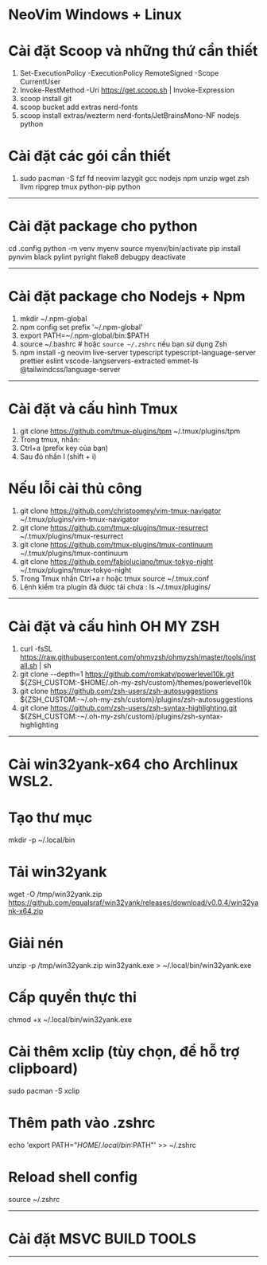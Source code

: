 # NeoVim Windows + Linux

# Cài đặt Scoop và những thứ cần thiết

1. Set-ExecutionPolicy -ExecutionPolicy RemoteSigned -Scope CurrentUser
2. Invoke-RestMethod -Uri https://get.scoop.sh | Invoke-Expression
3. scoop install git
4. scoop bucket add extras nerd-fonts
5. scoop install extras/wezterm nerd-fonts/JetBrainsMono-NF nodejs python  

# Cài đặt các gói cần thiết

1. sudo pacman -S fzf fd neovim lazygit gcc nodejs npm unzip wget zsh llvm
ripgrep tmux python-pip python

---

# Cài đặt package cho python

cd .config
python -m venv myenv
source myenv/bin/activate
pip install pynvim black pylint pyright flake8 debugpy
deactivate

---

# Cài đặt package cho Nodejs + Npm

1. mkdir ~/.npm-global
2. npm config set prefix '~/.npm-global'
3. export PATH=~/.npm-global/bin:$PATH
4. source ~/.bashrc # hoặc `source ~/.zshrc` nếu bạn sử dụng Zsh
5. npm install -g neovim live-server typescript typescript-language-server prettier eslint vscode-langservers-extracted emmet-ls @tailwindcss/language-server

---

# Cài đặt và cấu hình Tmux

1. git clone https://github.com/tmux-plugins/tpm ~/.tmux/plugins/tpm
2. Trong tmux, nhấn:
3. Ctrl+a (prefix key của bạn)
4. Sau đó nhấn I (shift + i)

# Nếu lỗi cài thủ công

1. git clone https://github.com/christoomey/vim-tmux-navigator ~/.tmux/plugins/vim-tmux-navigator
2. git clone https://github.com/tmux-plugins/tmux-resurrect ~/.tmux/plugins/tmux-resurrect
3. git clone https://github.com/tmux-plugins/tmux-continuum ~/.tmux/plugins/tmux-continuum
4. git clone https://github.com/fabioluciano/tmux-tokyo-night ~/.tmux/plugins/tmux-tokyo-night
5. Trong Tmux nhấn Ctrl+a r hoặc tmux source ~/.tmux.conf
6. Lệnh kiểm tra plugin đã được tải chưa : ls ~/.tmux/plugins/

---

# Cài đặt và cấu hình OH MY ZSH

1. curl -fsSL https://raw.githubusercontent.com/ohmyzsh/ohmyzsh/master/tools/install.sh | sh
2. git clone --depth=1 https://github.com/romkatv/powerlevel10k.git ${ZSH_CUSTOM:-$HOME/.oh-my-zsh/custom}/themes/powerlevel10k
3. git clone https://github.com/zsh-users/zsh-autosuggestions ${ZSH_CUSTOM:-~/.oh-my-zsh/custom}/plugins/zsh-autosuggestions
4. git clone https://github.com/zsh-users/zsh-syntax-highlighting.git ${ZSH_CUSTOM:-~/.oh-my-zsh/custom}/plugins/zsh-syntax-highlighting

---

# Cài win32yank-x64 cho Archlinux WSL2.

# Tạo thư mục

mkdir -p ~/.local/bin

# Tải win32yank

wget -O /tmp/win32yank.zip https://github.com/equalsraf/win32yank/releases/download/v0.0.4/win32yank-x64.zip

# Giải nén

unzip -p /tmp/win32yank.zip win32yank.exe > ~/.local/bin/win32yank.exe

# Cấp quyền thực thi

chmod +x ~/.local/bin/win32yank.exe

# Cài thêm xclip (tùy chọn, để hỗ trợ clipboard)

sudo pacman -S xclip

# Thêm path vào .zshrc

echo 'export PATH="$HOME/.local/bin:$PATH"' >> ~/.zshrc

# Reload shell config

source ~/.zshrc

---

# Cài đặt MSVC BUILD TOOLS

---
